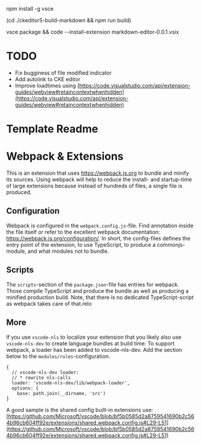 npm install -g vsce

(cd ./ckeditor5-build-markdown && npm run build)

vsce package && code --install-extension markdown-editor-0.0.1.vsix

# TODO

*   Fix bugginess of file modified indicator
*   Add autolink to CKE editor
*   Improve loadtimes using [https://code.visualstudio.com/api/extension-guides/webview#retaincontextwhenhidden](https://code.visualstudio.com/api/extension-guides/webview#retaincontextwhenhidden)

# Template Readme

# Webpack & Extensions

This is an extension that uses https://webpack.js.org to bundle and minify its sources. Using webpack will help to reduce the install- and startup-time of large extensions because instead of hundreds of files, a single file is produced.

## Configuration

Webpack is configured in the `webpack.config.js`\-file. Find annotation inside the file itself or refer to the excellent webpack documentation: https://webpack.js.org/configuration/. In short, the config-files defines the entry point of the extension, to use TypeScript, to produce a commonjs-module, and what modules not to bundle.

## Scripts

The `scripts`\-section of the `package.json`\-file has entries for webpack. Those compile TypeScript and produce the bundle as well as producing a minified production build. Note, that there is no dedicated TypeScript-script as webpack takes care of that.relo

## More

If you use `vscode-nls` to localize your extension that you likely also use `vscode-nls-dev` to create language bundles at build time. To support webpack, a loader has been added to vscode-nls-dev. Add the section below to the `modules/rules`\-configuration.

```plaintext
{
  // vscode-nls-dev loader:
  // * rewrite nls-calls
  loader: 'vscode-nls-dev/lib/webpack-loader',
  options: {
    base: path.join(__dirname, 'src')
}
```

A good sample is the shared config built-in extensions use: [https://github.com/Microsoft/vscode/blob/bf5b0585d2a8759541690b2c564b96cb604ff92e/extensions/shared.webpack.config.js#L29-L51](https://github.com/Microsoft/vscode/blob/bf5b0585d2a8759541690b2c564b96cb604ff92e/extensions/shared.webpack.config.js#L29-L51)